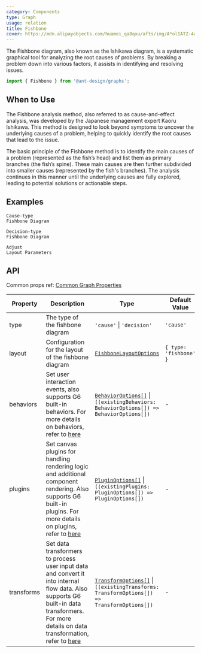 ```yaml
---
category: Components
type: Graph
usage: relation
title: Fishbone
cover: https://mdn.alipayobjects.com/huamei_qa8qxu/afts/img/A*olIATZ-4qMEAAAAAAAAAAAAADmJ7AQ/original
---
```


The Fishbone diagram, also known as the Ishikawa diagram, is a systematic graphical tool for analyzing the root causes of problems. By breaking a problem down into various factors, it assists in identifying and resolving issues.

```js
import { Fishbone } from '@ant-design/graphs';
```

## When to Use

The Fishbone analysis method, also referred to as cause-and-effect analysis, was developed by the Japanese management expert Kaoru Ishikawa. This method is designed to look beyond symptoms to uncover the underlying causes of a problem, helping to quickly identify the root causes that lead to the issue.

The basic principle of the Fishbone method is to identify the main causes of a problem (represented as the fish’s head) and list them as primary branches (the fish’s spine). These main causes are then further subdivided into smaller causes (represented by the fish's branches). The analysis continues in this manner until the underlying causes are fully explored, leading to potential solutions or actionable steps.

## Examples

<code id="default" src="./demos/fishbone/default.tsx" description="Cause-type fishbone diagram (with the head on the right), used for analyzing problems.">Cause-type Fishbone Diagram</code>

<code id="decision" src="./demos/fishbone/decision.tsx" description="Decision-type fishbone diagram (with the head on the left), used for solving problems.">Decision-type Fishbone Diagram</code>

<code id="layout" src="./demos/fishbone/layout.tsx" description="Adjust the position of the fishbone branches.">Adjust Layout Parameters</code>

## API

Common props ref: [Common Graph Properties](./overview#common-graph-properties)

| Property | Description | Type | Default Value |
| --- | --- | --- | --- |
| type | The type of the fishbone diagram | `'cause'` \| `'decision'` | `'cause'` |
| layout | Configuration for the layout of the fishbone diagram | [`FishboneLayoutOptions`](https://g6.antv.antgroup.com/api/layouts/fishbone) | `{ type: 'fishbone' }` |
| behaviors | Set user interaction events, also supports G6 built-in behaviors. For more details on behaviors, refer to [here](https://g6.antv.antgroup.com/en/manual/core-concept/behavior) | [`BehaviorOptions[]`](https://g6.antv.antgroup.com/en/api/behaviors/brush-select) \| `((existingBehaviors: BehaviorOptions[]) => BehaviorOptions[])` | - |
| plugins | Set canvas plugins for handling rendering logic and additional component rendering. Also supports G6 built-in plugins. For more details on plugins, refer to [here](https://g6.antv.antgroup.com/en/manual/core-concept/plugin) | [`PluginOptions[]`](https://g6.antv.antgroup.com/en/api/plugins/background) \| `((existingPlugins: PluginOptions[]) => PluginOptions[])` | - |
| transforms | Set data transformers to process user input data and convert it into internal flow data. Also supports G6 built-in data transformers. For more details on data transformation, refer to [here](https://g6.antv.antgroup.com/en/api/transforms/map-node-size) | [`TransformOptions[]`](https://g6.antv.antgroup.com/en/api/transforms/map-node-size) \| `((existingTransforms: TransformOptions[]) => TransformOptions[])` | - |
